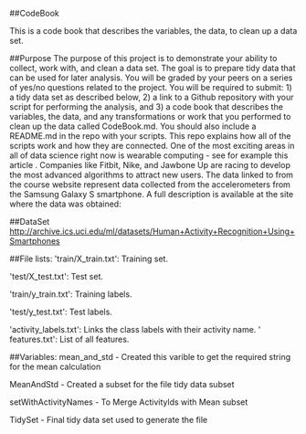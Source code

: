 ##CodeBook

This is a code book that describes the variables, the data, to clean up a data set.

##Purpose
The purpose of this project is to demonstrate your ability to collect, work with, and clean a data set. The goal is to prepare tidy data that can be used for later analysis. You will be graded by your peers on a series of yes/no questions related to the project. You will be required to submit: 1) a tidy data set as described below, 2) a link to a Github repository with your script for performing the analysis, and 3) a code book that describes the variables, the data, and any transformations or work that you performed to clean up the data called CodeBook.md. You should also include a README.md in the repo with your scripts. This repo explains how all of the scripts work and how they are connected.
One of the most exciting areas in all of data science right now is wearable computing - see for example this article . Companies like Fitbit, Nike, and Jawbone Up are racing to develop the most advanced algorithms to attract new users. The data linked to from the course website represent data collected from the accelerometers from the Samsung Galaxy S smartphone. A full description is available at the site where the data was obtained:

##DataSet
http://archive.ics.uci.edu/ml/datasets/Human+Activity+Recognition+Using+Smartphones

##File lists:
'train/X_train.txt': Training set.

'test/X_test.txt': Test set.

'train/y_train.txt': Training labels.

'test/y_test.txt': Test labels.

'activity_labels.txt': Links the class labels with their activity name.
'
features.txt': List of all features.

##Variables:
mean_and_std - Created this varible to get the required string for the mean calculation

MeanAndStd - Created a subset for the file tidy data subset

setWithActivityNames - To Merge Activitylds with Mean subset

TidySet - Final tidy data set used to generate the file
